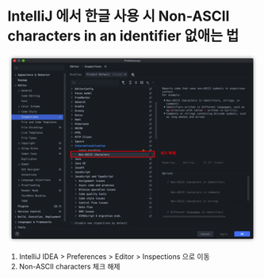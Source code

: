 # IntelliJ 에서 한글 사용 시 Non-ASCII characters in an identifier 없애는 법

<img src="https://github.com/ParkJiwoon/PrivateStudy/blob/master/intellij/images/red-line-when-using-korean.png?raw=true" style="zoom:50%;" />

1. IntelliJ IDEA > Preferences > Editor > Inspections 으로 이동
2. Non-ASCII characters 체크 해제